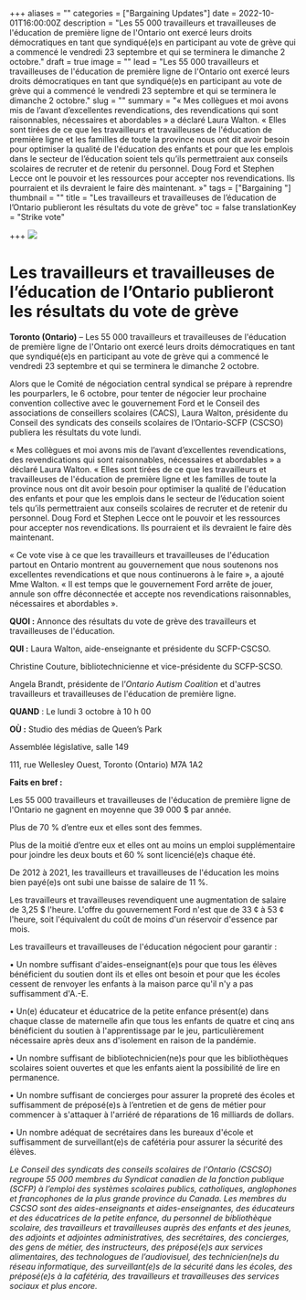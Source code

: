 +++
aliases = ""
categories = ["Bargaining Updates"]
date = 2022-10-01T16:00:00Z
description = "Les 55 000 travailleurs et travailleuses de l'éducation de première ligne de l'Ontario ont exercé leurs droits démocratiques en tant que syndiqué(e)s en participant au vote de grève qui a commencé le vendredi 23 septembre et qui se terminera le dimanche 2 octobre."
draft = true
image = ""
lead = "Les 55 000 travailleurs et travailleuses de l'éducation de première ligne de l'Ontario ont exercé leurs droits démocratiques en tant que syndiqué(e)s en participant au vote de grève qui a commencé le vendredi 23 septembre et qui se terminera le dimanche 2 octobre."
slug = ""
summary = "« Mes collègues et moi avons mis de l’avant d’excellentes revendications, des revendications qui sont raisonnables, nécessaires et abordables » a déclaré Laura Walton. « Elles sont tirées de ce que les travailleurs et travailleuses de l'éducation de première ligne et les familles de toute la province nous ont dit avoir besoin pour optimiser la qualité de l'éducation des enfants et pour que les emplois dans le secteur de l’éducation soient tels qu’ils permettraient aux conseils scolaires de recruter et de retenir du personnel. Doug Ford et Stephen Lecce ont le pouvoir et les ressources pour accepter nos revendications. Ils pourraient et ils devraient le faire dès maintenant. »"
tags = ["Bargaining "]
thumbnail = ""
title = "Les travailleurs et travailleuses de l’éducation de l’Ontario publieront les résultats du vote de grève"
toc = false
translationKey = "Strike vote"

+++
![](/img/cupecommunique.jpg)

# **Les travailleurs et travailleuses de l’éducation de l’Ontario publieront les résultats du vote de grève**

**Toronto (Ontario)** – Les 55 000 travailleurs et travailleuses de l'éducation de première ligne de l'Ontario ont exercé leurs droits démocratiques en tant que syndiqué(e)s en participant au vote de grève qui a commencé le vendredi 23 septembre et qui se terminera le dimanche 2 octobre.

Alors que le Comité de négociation central syndical se prépare à reprendre les pourparlers, le 6 octobre, pour tenter de négocier leur prochaine convention collective avec le gouvernement Ford et le Conseil des associations de conseillers scolaires (CACS), Laura Walton, présidente du Conseil des syndicats des conseils scolaires de l’Ontario-SCFP (CSCSO) publiera les résultats du vote lundi.

« Mes collègues et moi avons mis de l’avant d’excellentes revendications, des revendications qui sont raisonnables, nécessaires et abordables » a déclaré Laura Walton. « Elles sont tirées de ce que les travailleurs et travailleuses de l'éducation de première ligne et les familles de toute la province nous ont dit avoir besoin pour optimiser la qualité de l'éducation des enfants et pour que les emplois dans le secteur de l’éducation soient tels qu’ils permettraient aux conseils scolaires de recruter et de retenir du personnel. Doug Ford et Stephen Lecce ont le pouvoir et les ressources pour accepter nos revendications. Ils pourraient et ils devraient le faire dès maintenant.

« Ce vote vise à ce que les travailleurs et travailleuses de l'éducation partout en Ontario montrent au gouvernement que nous soutenons nos excellentes revendications et que nous continuerons à le faire », a ajouté Mme Walton. « Il est temps que le gouvernement Ford arrête de jouer, annule son offre déconnectée et accepte nos revendications raisonnables, nécessaires et abordables ».

**QUOI :** Annonce des résultats du vote de grève des travailleurs et travailleuses de l'éducation.

**QUI :** Laura Walton, aide-enseignante et présidente du SCFP-CSCSO.

Christine Couture, bibliotechnicienne et vice-présidente du SCFP-SCSO.

Angela Brandt, présidente de l’_Ontario Autism Coalition_ et d'autres travailleurs et travailleuses de l'éducation de première ligne.

**QUAND** : Le lundi 3 octobre à 10 h 00

**OÙ :** Studio des médias de Queen’s Park

Assemblée législative, salle 149

111, rue Wellesley Ouest, Toronto (Ontario) M7A 1A2

**Faits en bref :**

Les 55 000 travailleurs et travailleuses de l'éducation de première ligne de l'Ontario ne gagnent en moyenne que 39 000 $ par année.

Plus de 70 % d’entre eux et elles sont des femmes.

Plus de la moitié d’entre eux et elles ont au moins un emploi supplémentaire pour joindre les deux bouts et 60 % sont licencié(e)s chaque été.

De 2012 à 2021, les travailleurs et travailleuses de l'éducation les moins bien payé(e)s ont subi une baisse de salaire de 11 %.

Les travailleurs et travailleuses revendiquent une augmentation de salaire de 3,25 $ l'heure. L'offre du gouvernement Ford n'est que de 33 ¢ à 53 ¢ l'heure, soit l'équivalent du coût de moins d'un réservoir d'essence par mois.

Les travailleurs et travailleuses de l'éducation négocient pour garantir :

• Un nombre suffisant d'aides-enseignant(e)s pour que tous les élèves bénéficient du soutien dont ils et elles ont besoin et pour que les écoles cessent de renvoyer les enfants à la maison parce qu'il n'y a pas suffisamment d'A.-E.

• Un(e) éducateur et éducatrice de la petite enfance présent(e) dans chaque classe de maternelle afin que tous les enfants de quatre et cinq ans bénéficient du soutien à l'apprentissage par le jeu, particulièrement nécessaire après deux ans d'isolement en raison de la pandémie.

• Un nombre suffisant de bibliotechnicien(ne)s pour que les bibliothèques scolaires soient ouvertes et que les enfants aient la possibilité de lire en permanence.

• Un nombre suffisant de concierges pour assurer la propreté des écoles et suffisamment de préposé(e)s à l’entretien et de gens de métier pour commencer à s'attaquer à l'arriéré de réparations de 16 milliards de dollars.

• Un nombre adéquat de secrétaires dans les bureaux d'école et suffisamment de surveillant(e)s de cafétéria pour assurer la sécurité des élèves.

_Le Conseil des syndicats des conseils scolaires de l'Ontario (CSCSO) regroupe 55 000 membres du Syndicat canadien de la fonction publique (SCFP) à l’emploi des systèmes scolaires publics, catholiques, anglophones et francophones de la plus grande province du Canada. Les membres du CSCSO sont des aides-enseignants et aides-enseignantes, des éducateurs et des éducatrices de la petite enfance, du personnel de bibliothèque scolaire, des travailleurs et travailleuses auprès des enfants et des jeunes, des adjoints et adjointes administratives, des secrétaires, des concierges, des gens de métier, des instructeurs, des préposé(e)s aux services alimentaires, des technologues de l’audiovisuel, des technicien(ne)s du réseau informatique, des surveillant(e)s de la sécurité dans les écoles, des préposé(e)s à la cafétéria, des travailleurs et travailleuses des services sociaux et plus encore._